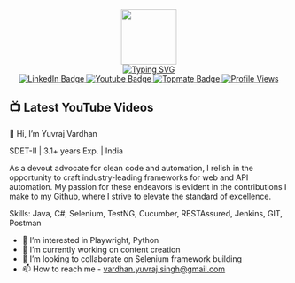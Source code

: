 <!-- Intro Section  -->
<div id="intro-img" align="center">
<a href="#"><img src="https://emojis.slackmojis.com/emojis/images/1531849430/4246/blob-sunglasses.gif?1531849430" width=100></a>
</div>
<div id="about-me" align="center">
<a href="#"><img src="https://readme-typing-svg.demolab.com?font=Roboto+Condensed&weight=500&size=25&duration=4000&pause=500&color=EB5775&center=true&vCenter=true&width=550&lines=Hi%2C+I+am+Yuvraj+Vardhan;It's+nice+to+meet+you!;I+am+an+automation+engineer" alt="Typing SVG" /></a>
</div>

<!-- Social Media -->
<div id="badges" align="center">
  <a href="https://www.linkedin.com/in/yuvrajvardhan/">
    <img src="https://img.shields.io/badge/LinkedIn-blue?style=for-the-badge&logo=linkedin&logoColor=white" alt="LinkedIn Badge">
  </a>
  <a href="https://www.youtube.com/channel/UC08uct4ZKLUthf9S2wy714Q">
    <img src="https://img.shields.io/badge/YouTube-red?style=for-the-badge&logo=youtube&logoColor=white" alt="Youtube Badge">
  </a>
  <a href="https://topmate.io/yuvrajvardhan">
    <img src="https://topmate.io/images/common/topmate-light.svg?style=for-the-badge&logo=youtube&logoColor=white" alt="Topmate Badge">
  </a>
  <a href="#"><img src="https://komarev.com/ghpvc/?username=vardhanyuvraj&style=for-the-badge&color=red" alt="Profile Views"></a>
</div>

<!-- Latest Youtube Videos -->
  ## 📺 Latest YouTube Videos
 <!-- BEGIN YOUTUBE-CARDS -->
 <!-- END YOUTUBE-CARDS -->

👋 Hi, I’m Yuvraj Vardhan

SDET-II | 3.1+ years Exp. | India

As a devout advocate for clean code and automation, I relish in the opportunity to craft industry-leading frameworks for web and API automation. My passion for these endeavors is evident in the contributions I make to my Github, where I strive to elevate the standard of excellence.

Skills: Java, C#, Selenium, TestNG, Cucumber, RESTAssured, Jenkins, GIT, Postman

- 👀 I’m interested in Playwright, Python
- 🌱 I’m currently working on content creation
- 💞️ I’m looking to collaborate on Selenium framework building
- 📫 How to reach me - vardhan.yuvraj.singh@gmail.com

<!---
vardhanyuvraj/vardhanyuvraj is a ✨ special ✨ repository because its `README.md` (this file) appears on your GitHub profile.
You can click the Preview link to take a look at your changes.
--->
